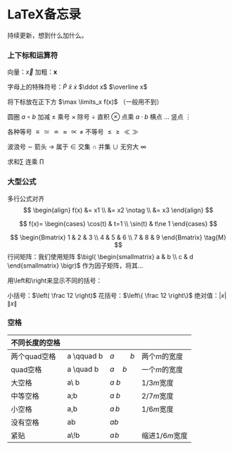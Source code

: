 # LaTeX备忘录

持续更新，想到什么加什么。

### 上下标和运算符

向量：$\vec x$ 加粗：$\boldsymbol x$

字母上的特殊符号：$\widetilde P$ $\hat x$  $\dot x$ $\ddot x$ $\overline x$ 

将下标放在正下方 $\max \limits_x f(x)$ （一般用不到）

圆圈 $a\circ b$  加减 $\pm$ 乘号 $\times$  除号 $\div$  直积 $\otimes$ 点乘 $a\cdot b$ 横点 $\dots$ 竖点 $\vdots$  

各种等号 $\equiv \simeq \doteq \approx \propto \neq$  不等号 $\le \ge \ll \gg$

波浪号 $\sim$ 箭头 $\to$ 属于 $\in$ 交集 $\cap$ 并集  $\cup$ 无穷大 $\infty$ 

求和$\sum$ 连乘 $\prod$ 



### 大型公式

多行公式对齐
$$
\begin{align}
f(x) &= x1 \\
&= x2 \notag \\
&= x3
\end{align}
$$

$$
f(x)=
\begin{cases}
\cos(t) & t=1 \\
\sin(t) & t\ne 1
\end{cases}
$$

$$
\begin{Bmatrix}
   1 & 2 & 3 \\
   4 & 5 & 6 \\
   7 & 8 & 9
  \end{Bmatrix} \tag{M}
$$
行间矩阵：我们使用矩阵 $\bigl( \begin{smallmatrix} a & b \\ c & d \end{smallmatrix} \bigr)$ 作为因子矩阵，将其...



用\left和\right来显示不同的括号：

小括号：$\left( \frac 12 \right)$ 花括号：$\left\{ \frac 12 \right\}$ 绝对值：$\left| x \right|$ $\left\| x \right\|$





### 空格

| 不同长度的空格 |            |             |                |
| -------------- | ---------- | ----------- | -------------- |
| 两个quad空格   | a \qquad b | $a\qquad b$ | 两个*m*的宽度  |
| quad空格       | a \quad b  | $a \quad b$ | 一个*m*的宽度  |
| 大空格         | a\ b       | $a\ b$      | 1/3*m*宽度     |
| 中等空格       | a\;b       | $a\;b$      | 2/7*m*宽度     |
| 小空格         | a\,b       | $a\,b$      | 1/6*m*宽度     |
| 没有空格       | ab         | $ab$        |                |
| 紧贴           | a\\!b      | $a\!b$      | 缩进1/6*m*宽度 |

